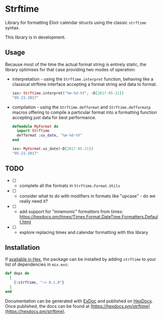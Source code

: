 # Strftime

Library for formatting Elixir calendar structs using the classic `strftime` syntax.

This library is in development.

## Usage

Because most of the time the actual format string is entirely static, the library optimises
for that case providing two modes of operation:

  * interpretation - using the `Strftime.interpret` function, behaving like a classical
    strftime interface accepting a format string and data to format.

    ```elixir
    iex> Strftime.interpret("%m-%d-%Y", ~D[2017-05-21])
    "05-21-2017"
    ```

  * compilation - using the `Strftime.defformat` and `Strftime.defformatp` macros offering
    to compile a particular format into a formatting function accepting just data for
    best performance.

    ```elixir
    defmodule MyFormat do
      import Strftime
      defformat :us_date, "%m-%d-%Y"
    end
    
    iex> MyFormat.us_date(~D[2017-05-21])
    "05-21-2017"
    ```

## TODO

* [ ] - complete all the formats in `Strftime.Format.Utils`
* [ ] - consider what to do with modifiers in formats like "upcase" - do we really need it?
* [ ] - add support for "mnemonic" formatters from timex: https://hexdocs.pm/timex/Timex.Format.DateTime.Formatters.Default.html
* [ ] - explore replacing timex and calendar formatting with this library

## Installation

If [available in Hex](https://hex.pm/docs/publish), the package can be installed
by adding `strftime` to your list of dependencies in `mix.exs`:

```elixir
def deps do
  [
    {:strftime, "~> 0.1.0"}
  ]
end
```

Documentation can be generated with [ExDoc](https://github.com/elixir-lang/ex_doc)
and published on [HexDocs](https://hexdocs.pm). Once published, the docs can
be found at [https://hexdocs.pm/strftime](https://hexdocs.pm/strftime).
